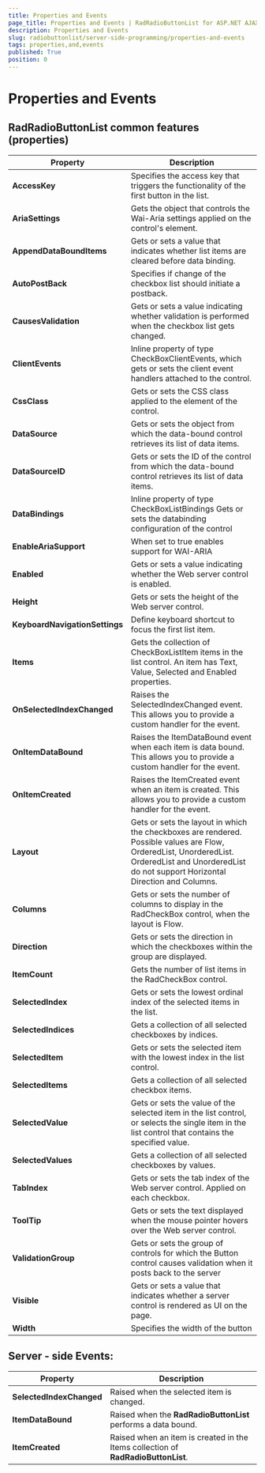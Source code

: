 ```yaml
---
title: Properties and Events
page_title: Properties and Events | RadRadioButtonList for ASP.NET AJAX Documentation
description: Properties and Events
slug: radiobuttonlist/server-side-programming/properties-and-events
tags: properties,and,events
published: True
position: 0
---
```


# Properties and Events

## RadRadioButtonList common features (properties)

| Property | Description |
| ------ | ------ |
| **AccessKey** |Specifies the access key that triggers the functionality of the first button in the list. |
| **AriaSettings** |Gets the object that controls the Wai-Aria settings applied on the control's element.|
| **AppendDataBoundItems** |Gets or sets a value that indicates whether list items are cleared before data binding.|
| **AutoPostBack** |Specifies if change of the checkbox list should initiate a postback.|
| **CausesValidation** |Gets or sets a value indicating whether validation is performed when the checkbox list gets changed.|
| **ClientEvents** |Inline property of type CheckBoxClientEvents, which gets or sets the client event handlers attached to the control. |
| **CssClass** |Gets or sets the CSS class applied to the element of the control. |
| **DataSource** |Gets or sets the object from which the data-bound control retrieves its list of data items. |
| **DataSourceID** |Gets or sets the ID of the control from which the data-bound control retrieves its list of data items.|
| **DataBindings** |Inline property of type CheckBoxListBindings Gets or sets the databinding configuration of the control|
| **EnableAriaSupport** |When set to true enables support for WAI-ARIA|
| **Enabled** |Gets or sets a value indicating whether the Web server control is enabled. |
| **Height** |Gets or sets the height of the Web server control. |
| **KeyboardNavigationSettings** |Define keyboard shortcut to focus the first list item.|
| **Items** |Gets the collection of CheckBoxListItem items in the list control. An item has Text, Value, Selected and Enabled properties.|
| **OnSelectedIndexChanged** |Raises the SelectedIndexChanged event. This allows you to provide a custom handler for the event. |
| **OnItemDataBound** |Raises the ItemDataBound event when each item is data bound. This allows you to provide a custom handler for the event.|
| **OnItemCreated** |Raises the ItemCreated event when an item is created. This allows you to provide a custom handler for the event. |
| **Layout** |Gets or sets the layout in which the checkboxes are rendered. Possible values are Flow, OrderedList, UnorderedList. OrderedList and UnorderedList do not support Horizontal Direction and Columns. |
| **Columns** |Gets or sets the number of columns to display in the RadCheckBox control, when the layout is Flow. |
| **Direction** |Gets or sets the direction in which the checkboxes within the group are displayed. |
| **ItemCount** |Gets the number of list items in the RadCheckBox control. |
| **SelectedIndex** |Gets or sets the lowest ordinal index of the selected items in the list. |
| **SelectedIndices** |Gets a collection of all selected checkboxes by indices. |
| **SelectedItem** |Gets or sets the selected item with the lowest index in the list control. |
| **SelectedItems** |Gets a collection of all selected checkbox items. |
| **SelectedValue** |Gets or sets the value of the selected item in the list control, or selects the single item in the list control that contains the specified value. |
| **SelectedValues** |Gets a collection of all selected checkboxes by values.|
| **TabIndex** |Gets or sets the tab index of the Web server control. Applied on each checkbox.|
| **ToolTip** |Gets or sets the text displayed when the mouse pointer hovers over the Web server control. |
| **ValidationGroup** |Gets or sets the group of controls for which the Button control causes validation when it posts back to the server |
| **Visible** |Gets or sets a value that indicates whether a server control is rendered as UI on the page. |
| **Width** |Specifies the width of the button |


## Server - side Events:

| Property | Description |
| ------ | ------ |
| **SelectedIndexChanged** |Raised when the selected item is changed.|
| **ItemDataBound** |Raised when the **RadRadioButtonList** performs a data bound.|
| **ItemCreated** |Raised when an item is created in the Items collection of **RadRadioButtonList**.|

